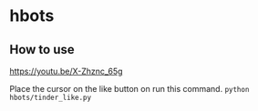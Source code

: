 # hbots


## How to use
 https://youtu.be/X-Zhznc_65g

 Place the cursor on the like button on run this command.
 `python hbots/tinder_like.py`
